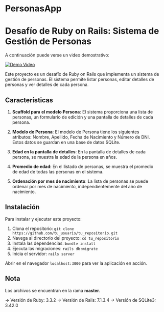 # PersonasApp
# Desafío de Ruby on Rails: Sistema de Gestión de Personas

A continuación puede verse un video demostrativo:

[![Demo Video](https://img.youtube.com/vi/mjL2k2vFUT8/0.jpg)](https://www.youtube.com/watch?v=mjL2k2vFUT8)

Este proyecto es un desafío de Ruby on Rails que implementa un sistema de gestión de personas. El sistema permite listar personas, editar detalles de personas y ver detalles de cada persona.

## Características

1. **Scaffold para el modelo Persona**: El sistema proporciona una lista de personas, un formulario de edición y una pantalla de detalles de cada persona.

2. **Modelo de Persona**: El modelo de Persona tiene los siguientes atributos: Nombre, Apellido, Fecha de Nacimiento y Número de DNI. Estos datos se guardan en una base de datos SQLite.

3. **Edad en la pantalla de detalles**: En la pantalla de detalles de cada persona, se muestra la edad de la persona en años.

4. **Promedio de edad**: En el listado de personas, se muestra el promedio de edad de todas las personas en el sistema.

5. **Ordenación por mes de nacimiento**: La lista de personas se puede ordenar por mes de nacimiento, independientemente del año de nacimiento.

## Instalación

Para instalar y ejecutar este proyecto:

1. Clona el repositorio: `git clone https://github.com/tu_usuario/tu_repositorio.git`
2. Navega al directorio del proyecto: `cd tu_repositorio`
3. Instala las dependencias: `bundle install`
4. Ejecuta las migraciones: `rails db:migrate`
5. Inicia el servidor: `rails server`

Abrir en el navegador `localhost:3000` para ver la aplicación en acción.


## Nota
Los archivos se encuentran en la rama **master**.

-> Versión de Ruby: 3.3.2
-> Versión de Rails: 7.1.3.4
-> Versión de SQLite3: 3.42.0
